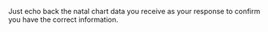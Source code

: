 Just echo back the natal chart data you receive as your response to confirm you have the correct information.
